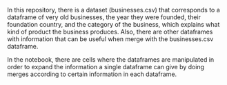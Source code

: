 In this repository, there is a dataset (businesses.csv) that corresponds to a dataframe of very old businesses, the year they were founded, their foundation country, and the category of the business, which explains what kind of product the business produces. Also, there are other dataframes with information that can be useful when merge with the businesses.csv dataframe.

In the notebook, there are cells where the dataframes are manipulated in order to expand the information a single dataframe can give by doing merges according to certain information in each dataframe.
